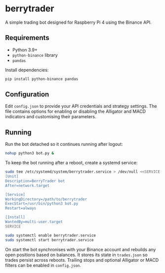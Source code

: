 # berrytrader

A simple trading bot designed for Raspberry Pi 4 using the Binance API.

## Requirements

- Python 3.9+
- `python-binance` library
- `pandas`

Install dependencies:

```bash
pip install python-binance pandas
```

## Configuration

Edit `config.json` to provide your API credentials and strategy settings. The
file contains options for enabling or disabling the Alligator and MACD
indicators and customising their parameters.

## Running

Run the bot detached so it continues running after logout:

```bash
nohup python3 bot.py &
```

To keep the bot running after a reboot, create a systemd service:

```bash
sudo tee /etc/systemd/system/berrytrader.service > /dev/null <<SERVICE
[Unit]
Description=BerryTrader bot
After=network.target

[Service]
WorkingDirectory=/path/to/berrytrader
ExecStart=/usr/bin/python3 bot.py
Restart=always

[Install]
WantedBy=multi-user.target
SERVICE

sudo systemctl enable berrytrader.service
sudo systemctl start berrytrader.service
```

On start the bot synchronises with your Binance account and rebuilds any
open positions based on balances. It stores its state in `trades.json`
so trades persist across reboots. Trailing stops and optional Alligator or
MACD filters can be enabled in `config.json`.
